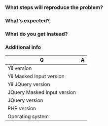 ### What steps will reproduce the problem?

### What's expected?

### What do you get instead?

### Additional info

| Q                           | A
| --------------------------- | ---
| Yii version                 |
| Yii Masked Input version    |
| Yii JQuery version          |
| JQuery Masked Input version |
| JQuery version              |
| PHP version                 |
| Operating system            |
